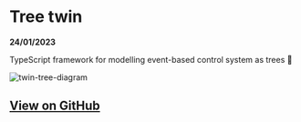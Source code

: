 # Tree twin

<p id="date"><strong>24/01/2023</strong></p>
<p id="desc">TypeScript framework for modelling event-based control system as trees 🌲</p>

![twin-tree-diagram](/open-source/articles/twin-tree/twin-tree.webp)

## [View on GitHub](https://github.com/shine-systems/tree-twin)

